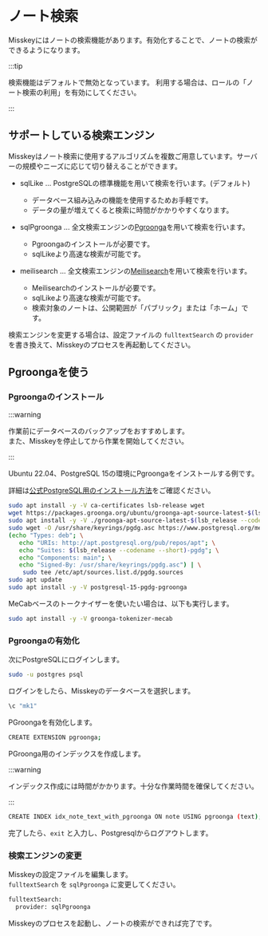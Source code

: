 # ノート検索

Misskeyにはノートの検索機能があります。有効化することで、ノートの検索ができるようになります。

:::tip

検索機能はデフォルトで無効となっています。
利用する場合は、ロールの「ノート検索の利用」を有効にしてください。

:::

## サポートしている検索エンジン

Misskeyはノート検索に使用するアルゴリズムを複数ご用意しています。サーバーの規模やニーズに応じて切り替えることができます。

- sqlLike ... PostgreSQLの標準機能を用いて検索を行います。(デフォルト)
  - データベース組み込みの機能を使用するためお手軽です。
  - データの量が増えてくると検索に時間がかかりやすくなります。

- sqlPgroonga ... 全文検索エンジンの[Pgroonga](https://pgroonga.github.io)を用いて検索を行います。
  - Pgroongaのインストールが必要です。
  - sqlLikeより高速な検索が可能です。

- meilisearch ... 全文検索エンジンの[Meilisearch](https://www.meilisearch.com)を用いて検索を行います。
  - Meilisearchのインストールが必要です。
  - sqlLikeより高速な検索が可能です。
  - 検索対象のノートは、公開範囲が「パブリック」または「ホーム」です。

検索エンジンを変更する場合は、設定ファイルの `fulltextSearch` の `provider` を書き換えて、Misskeyのプロセスを再起動してください。

## Pgroongaを使う

### Pgroongaのインストール

:::warning

作業前にデータベースのバックアップをおすすめします。  
また、Misskeyを停止してから作業を開始してください。

:::

Ubuntu 22.04、PostgreSQL 15の環境にPgroongaをインストールする例です。

詳細は[公式PostgreSQL用のインストール方法](https://pgroonga.github.io/ja/install/ubuntu.html)をご確認ください。

```sh
sudo apt install -y -V ca-certificates lsb-release wget
wget https://packages.groonga.org/ubuntu/groonga-apt-source-latest-$(lsb_release --codename --short).deb
sudo apt install -y -V ./groonga-apt-source-latest-$(lsb_release --codename --short).deb
sudo wget -O /usr/share/keyrings/pgdg.asc https://www.postgresql.org/media/keys/ACCC4CF8.asc
(echo "Types: deb"; \
   echo "URIs: http://apt.postgresql.org/pub/repos/apt"; \
   echo "Suites: $(lsb_release --codename --short)-pgdg"; \
   echo "Components: main"; \
   echo "Signed-By: /usr/share/keyrings/pgdg.asc") | \
    sudo tee /etc/apt/sources.list.d/pgdg.sources
sudo apt update
sudo apt install -y -V postgresql-15-pgdg-pgroonga
```

MeCabベースのトークナイザーを使いたい場合は、以下も実行します。

```sh
sudo apt install -y -V groonga-tokenizer-mecab
```

### Pgroongaの有効化

次にPostgreSQLにログインします。

```sh
sudo -u postgres psql
```

ログインをしたら、Misskeyのデータベースを選択します。

```sh
\c "mk1"
```

PGroongaを有効化します。

```sh
CREATE EXTENSION pgroonga;
```

PGroonga用のインデックスを作成します。

:::warning

インデックス作成には時間がかかります。十分な作業時間を確保してください。

:::

```sh
CREATE INDEX idx_note_text_with_pgroonga ON note USING pgroonga (text);
```

完了したら、`exit` と入力し、Postgresqlからログアウトします。

### 検索エンジンの変更

Misskeyの設定ファイルを編集します。  
`fulltextSearch` を `sqlPgroonga` に変更してください。

```sh
fulltextSearch:
  provider: sqlPgroonga
```

Misskeyのプロセスを起動し、ノートの検索ができれば完了です。
